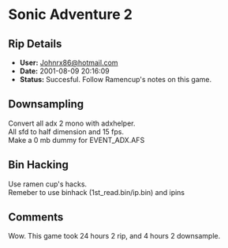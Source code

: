 # Sonic Adventure 2

## Rip Details

- **User:** Johnrx86@hotmail.com
- **Date:** 2001-08-09 20:16:09
- **Status:** Succesful. Follow Ramencup's notes on this game.

## Downsampling

Convert all adx 2 mono with adxhelper.<br />All sfd to half dimension and 15 fps.<br />Make a 0 mb dummy for EVENT_ADX.AFS

## Bin Hacking

Use ramen cup's hacks.<br />Remeber to use binhack (1st_read.bin/ip.bin) and ipins<br />

## Comments

Wow. This game took 24 hours 2 rip, and 4 hours 2 downsample.

